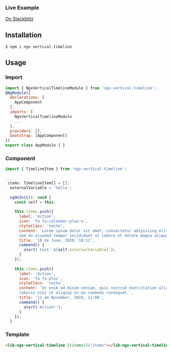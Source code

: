 
### Live Example
[On Stackblitz](https://stackblitz.com/edit/ngx-vertical-timeline)

## Installation

```javascript
$ npm i ngx-vertical-timeline
```
## Usage

### Import

```javascript
import { NgxVerticalTimelineModule } from 'ngx-vertical-timeline';
@NgModule({
  declarations: [
    AppComponent
  ],
  imports: [
    NgxVerticalTimelineModule
    ...
  ],
  providers: [],
  bootstrap: [AppComponent]
})
export class AppModule { }
```
### Component

```javascript
import { TimelineItem } from 'ngx-vertical-timeline';

...
 items: TimelineItem[] = [];
  externalVariable = 'hello';
 
  ngOnInit(): void {
    const self = this;
 
    this.items.push({
      label: 'Action',
      icon: 'fa fa-calendar-plus-o',
      styleClass: 'teste',
      content: `Lorem ipsum dolor sit amet, consectetur adipiscing elit,
      sed do eiusmod tempor incididunt ut labore et dolore magna aliqua.`,
      title: '18 de June, 2019, 10:12',
      command() {
        alert(`test: ${self.externalVariable}`);
      }
    });
 
    this.items.push({
      label: 'Action',
      icon: 'fa fa-plus',
      styleClass: 'teste',
      content: `Ut enim ad minim veniam, quis nostrud exercitation ullamco
      laboris nisi ut aliquip ex ea commodo consequat.`,
      title: '11 de November, 2019, 12:00',
      command() {
        alert('Action!');
      }
    });
  }
```
### Template

```html
<lib-ngx-vertical-timeline [(items)]="items"></lib-ngx-vertical-timeline>
```

